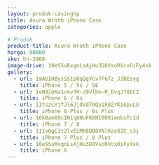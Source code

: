 ```yaml
---
layout: produk-casinghp
title: Asura Wrath iPhone Case
categories: apple

# Produk
product-title: Asura Wrath iPhone Case
harga: 90000
sku: hn-3908
image-drive: 10eSSuRxqnLsAjHu3DOVsoRVcxOiFy4sk
gallery:
  - url: 1mAbIHBysSSIp8qQgYCv7F6Tz_J3BEsyg
    title: iPhone 5 / 5s / SE
  - url: 1eN9iGKw1rmv7H-z9Vlhm-R_DvqJ76bCZ
    title: iPhone 6 / 6s
  - url: 1ItszCYjfJl6JjdVd70Qyik8ZrKiGpuLU
    title: iPhone 6 Plus / 6s Plus
  - url: 16kBam09cIN1q6NuFKENI0O0iembsTc1d
    title: iPhone 7 / 8
  - url: 111vQgC1t2lvELMK8DB8VNlKas8ZC_s3j
    title: iPhone 7 Plus / 8 Plus
  - url: 10eSSuRxqnLsAjHu3DOVsoRVcxOiFy4sk
    title: iPhone X
---
```


